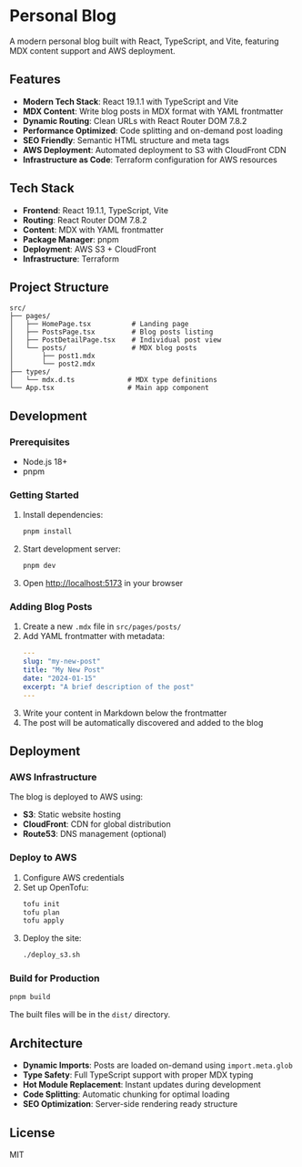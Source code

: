 # Personal Blog

A modern personal blog built with React, TypeScript, and Vite, featuring MDX content support and AWS deployment.

## Features

- **Modern Tech Stack**: React 19.1.1 with TypeScript and Vite
- **MDX Content**: Write blog posts in MDX format with YAML frontmatter
- **Dynamic Routing**: Clean URLs with React Router DOM 7.8.2
- **Performance Optimized**: Code splitting and on-demand post loading
- **SEO Friendly**: Semantic HTML structure and meta tags
- **AWS Deployment**: Automated deployment to S3 with CloudFront CDN
- **Infrastructure as Code**: Terraform configuration for AWS resources

## Tech Stack

- **Frontend**: React 19.1.1, TypeScript, Vite
- **Routing**: React Router DOM 7.8.2
- **Content**: MDX with YAML frontmatter
- **Package Manager**: pnpm
- **Deployment**: AWS S3 + CloudFront
- **Infrastructure**: Terraform

## Project Structure

```
src/
├── pages/
│   ├── HomePage.tsx          # Landing page
│   ├── PostsPage.tsx         # Blog posts listing
│   ├── PostDetailPage.tsx    # Individual post view
│   └── posts/                # MDX blog posts
│       ├── post1.mdx
│       └── post2.mdx
├── types/
│   └── mdx.d.ts             # MDX type definitions
└── App.tsx                  # Main app component
```

## Development

### Prerequisites

- Node.js 18+
- pnpm

### Getting Started

1. Install dependencies:
   ```bash
   pnpm install
   ```

2. Start development server:
   ```bash
   pnpm dev
   ```

3. Open [http://localhost:5173](http://localhost:5173) in your browser

### Adding Blog Posts

1. Create a new `.mdx` file in `src/pages/posts/`
2. Add YAML frontmatter with metadata:
   ```yaml
   ---
   slug: "my-new-post"
   title: "My New Post"
   date: "2024-01-15"
   excerpt: "A brief description of the post"
   ---
   ```
3. Write your content in Markdown below the frontmatter
4. The post will be automatically discovered and added to the blog

## Deployment

### AWS Infrastructure

The blog is deployed to AWS using:
- **S3**: Static website hosting
- **CloudFront**: CDN for global distribution
- **Route53**: DNS management (optional)

### Deploy to AWS

1. Configure AWS credentials
2. Set up OpenTofu:
   ```bash
   tofu init
   tofu plan
   tofu apply
   ```
3. Deploy the site:
   ```bash
   ./deploy_s3.sh
   ```

### Build for Production

```bash
pnpm build
```

The built files will be in the `dist/` directory.

## Architecture

- **Dynamic Imports**: Posts are loaded on-demand using `import.meta.glob`
- **Type Safety**: Full TypeScript support with proper MDX typing
- **Hot Module Replacement**: Instant updates during development
- **Code Splitting**: Automatic chunking for optimal loading
- **SEO Optimization**: Server-side rendering ready structure

## License

MIT
